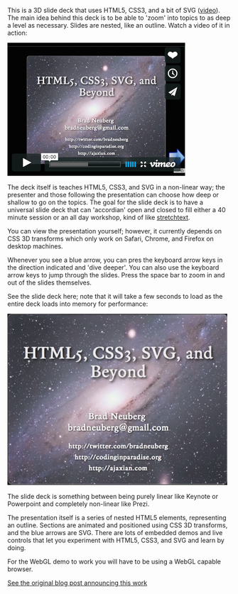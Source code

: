 This is a 3D slide deck that uses HTML5, CSS3, and a bit of SVG ([video](http://vimeo.com/15573974)). The main idea behind this deck is to be able to 'zoom' into topics to as deep a level as necessary. Slides are nested, like an outline. Watch a video of it in action:

[![Watch demo video of presentation](images/html5-3d-slides-vimeo-cover.png)](http://vimeo.com/15573974)

The deck itself is teaches HTML5, CSS3, and SVG in a non-linear way; the presenter and those following the presentation can choose how deep or shallow to go on the topics. The goal for the slide deck is to have a universal slide deck that can 'accordian' open and closed to fill either a 40 minute session or an all day workshop, kind of like [stretchtext](http://codinginparadise.org/ebooks/html/blog/stretchtext.html).

You can view the presentation yourself; however, it currently depends on CSS 3D transforms which only work on Safari, Chrome, and Firefox on desktop machines.

Whenever you see a blue arrow, you can pres the keyboard arrow keys in the direction indicated and 'dive deeper'. You can also use the keyboard arrow keys to jump through the slides. Press the space bar to zoom in and out of the slides themselves.

See the slide deck here; note that it will take a few seconds to load as the entire deck loads into memory for performance:

[![View slide deck](images/html5-3d-slides-start-presentation.png)](http://codinginparadise.org/projects/html5-3d-slides/html5.html)

The slide deck is something between being purely linear like Keynote or Powerpoint and completely non-linear like Prezi.

The presentation itself is a series of nested HTML5
elements, representing an outline. Sections are animated and positioned using CSS 3D transforms, and the blue arrows are SVG. There are lots of embedded demos and live controls that let you experiment with HTML5, CSS3, and SVG and learn by doing.

For the WebGL demo to work you will have to be using a WebGL capable browser.

[See the original blog post announcing this work](http://blog.codinginparadise.org/2010/10/3d-slides-built-with-html5-css3-and-svg.html)
